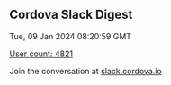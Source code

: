 ## Cordova Slack Digest
Tue, 09 Jan 2024 08:20:59 GMT

[User count: 4821](https://cordova.slack.com/)


Join the conversation at [slack.cordova.io](http://slack.cordova.io/)
